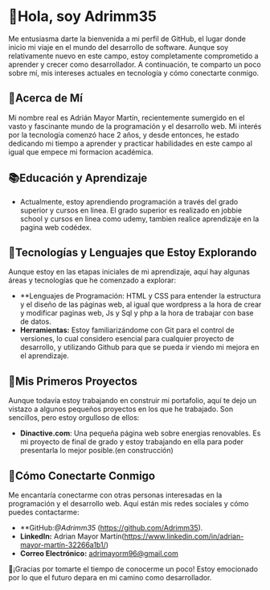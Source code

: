 # 👋Hola, soy Adrimm35

Me entusiasma darte la bienvenida a mi perfil de GitHub, el lugar donde inicio mi viaje en el mundo del desarrollo de software. Aunque soy relativamente nuevo en este campo, estoy completamente comprometido a aprender y crecer como desarrollador. A continuación, te comparto un poco sobre mí, mis intereses actuales en tecnología y cómo conectarte conmigo.

## 🙋Acerca de Mí

Mi nombre real es Adrián Mayor Martín, recientemente sumergido en el vasto y fascinante mundo de la programación y el desarrollo web. Mi interés por la tecnología comenzó hace 2 años, y desde entonces, he estado dedicando mi tiempo a aprender y practicar habilidades en este campo al igual que empece mi formacion académica.

## 📚Educación y Aprendizaje

- Actualmente, estoy aprendiendo programación a través del grado superior y cursos en linea. El grado superior es realizado en jobbie school y cursos en linea como udemy, tambien realice aprendizaje en la pagina web codédex.

## 🔧Tecnologías y Lenguajes que Estoy Explorando

Aunque estoy en las etapas iniciales de mi aprendizaje, aquí hay algunas áreas y tecnologías que he comenzado a explorar:

- **Lenguajes de Programación: HTML y CSS para entender la estructura y el diseño de las páginas web, al igual que wordpress a la hora de crear y modificar paginas web, Js y Sql y php a la hora de trabajar con base de datos.
- **Herramientas:** Estoy familiarizándome con Git para el control de versiones, lo cual considero esencial para cualquier proyecto de desarrollo, y utilizando Github para que se pueda ir viendo mi mejora en el aprendizaje.

## 🚀Mis Primeros Proyectos

Aunque todavía estoy trabajando en construir mi portafolio, aquí te dejo un vistazo a algunos pequeños proyectos en los que he trabajado. Son sencillos, pero estoy orgulloso de ellos:

- **Dinactive.com**: Una pequeña página web sobre energias renovables. Es mi proyecto de final de grado y estoy trabajando en ella para poder presentarla lo mejor posible.(en construcción)

## 🤝Cómo Conectarte Conmigo

Me encantaría conectarme con otras personas interesadas en la programación y el desarrollo web. Aquí están mis redes sociales y cómo puedes contactarme:

- **GitHub:*@Adrimm35* (https://github.com/Adrimm35).
- **LinkedIn:** Adrian Mayor Martín(https://www.linkedin.com/in/adrian-mayor-martín-32266a1b1/)
- **Correo Electrónico:** adrimayorm96@gmail.com

🙏¡Gracias por tomarte el tiempo de conocerme un poco! Estoy emocionado por lo que el futuro depara en mi camino como desarrollador.
